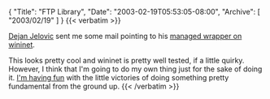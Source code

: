 {
  "Title": "FTP Library",
  "Date": "2003-02-19T05:53:05-08:00",
  "Archive": [
    "2003/02/19"
  ]
}
{{< verbatim >}}
<P><a href="http://www.jelovic.com/weblog/index.htm">Dejan Jelovic</a> sent me some mail pointing to his <a href="http://www.jelovic.com/ftplib/">managed wrapper on wininet</a>.
<P>This looks pretty cool and wininet is pretty well tested, if a little quirky.  However, I think that I'm going to do my own thing just for the sake of doing it.  <a href="http://michaelw.net/Articles/Whywere-inventtheweblogwh.html">I'm having fun</a> with the little victories of doing something pretty fundamental from the ground up.
{{< /verbatim >}}
